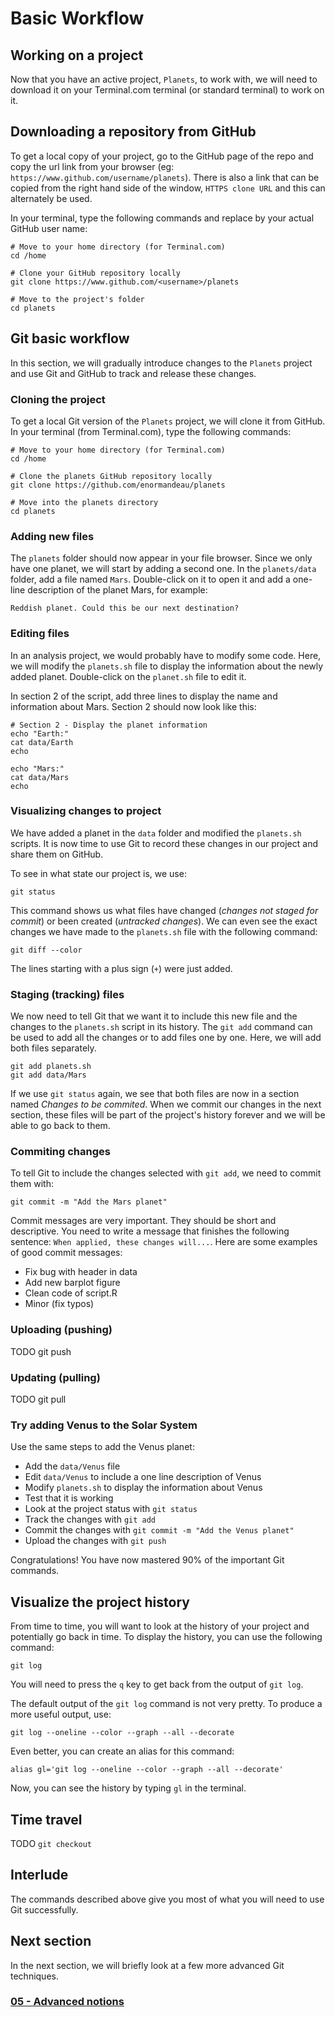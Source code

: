 # Basic Workflow

## Working on a project

Now that you have an active project, `Planets`, to work with, we will need to
download it on your Terminal.com terminal (or standard terminal) to work on it.

## Downloading a repository from GitHub

To get a local copy of your project, go to the GitHub page of the repo and copy the url
link from your browser (eg: `https://www.github.com/username/planets`). There is also a link that
can be copied from the right hand side of the window, `HTTPS clone URL` and this can alternately be used.

In your terminal, type the following commands and replace <username> by your actual GitHub user name:

```
# Move to your home directory (for Terminal.com)
cd /home

# Clone your GitHub repository locally
git clone https://www.github.com/<username>/planets

# Move to the project's folder
cd planets
```

## Git basic workflow

In this section, we will gradually introduce changes to the `Planets` project
and use Git and GitHub to track and release these changes.

### Cloning the project

To get a local Git version of the `Planets` project, we will clone it from
GitHub. In your terminal (from Terminal.com), type the following commands:

```
# Move to your home directory (for Terminal.com)
cd /home

# Clone the planets GitHub repository locally
git clone https://github.com/enormandeau/planets

# Move into the planets directory
cd planets
```

### Adding new files

The `planets` folder should now appear in your file browser. Since we only have
one planet, we will start by adding a second one. In the `planets/data` folder,
add a file named `Mars`. Double-click on it to open it and add a one-line
description of the planet Mars, for example:

```
Reddish planet. Could this be our next destination?
```

### Editing files

In an analysis project, we would probably have to modify some code. Here, we
will modify the `planets.sh` file to display the information about the newly
added planet. Double-click on the `planet.sh` file to edit it.

In section 2 of the script, add three lines to display the name and information
about Mars. Section 2 should now look like this:

```
# Section 2 - Display the planet information
echo "Earth:"
cat data/Earth
echo

echo "Mars:"
cat data/Mars
echo
```

### Visualizing changes to project

We have added a planet in the `data` folder and modified the `planets.sh`
scripts. It is now time to use Git to record these changes in our project and
share them on GitHub.

To see in what state our project is, we use:

```
git status
```

This command shows us what files have changed (*changes not staged for commit*)
or been created (*untracked changes*). We can even see the exact changes we
have made to the `planets.sh` file with the following command:

```
git diff --color
```

The lines starting with a plus sign (`+`) were just added.

### Staging (tracking) files

We now need to tell Git that we want it to include this new file and the
changes to the `planets.sh` script in its history. The `git add` command can be
used to add all the changes or to add files one by one. Here, we will add both
files separately.

```
git add planets.sh
git add data/Mars
```

If we use `git status` again, we see that both files are now in a section named
*Changes to be commited*. When we commit our changes in the next section, these
files will be part of the project's history forever and we will be able to go
back to them.

### Commiting changes

To tell Git to include the changes selected with `git add`, we need to commit
them with:

```
git commit -m "Add the Mars planet"
```

Commit messages are very important. They should be short and descriptive. You
need to write a message that finishes the following sentence: `When applied,
these changes will...`. Here are some examples of good commit messages:

- Fix bug with header in data
- Add new barplot figure
- Clean code of script.R
- Minor (fix typos)

### Uploading (pushing)

TODO git push

### Updating (pulling)

TODO git pull

### Try adding Venus to the Solar System

Use the same steps to add the Venus planet:

- Add the `data/Venus` file
- Edit `data/Venus` to include a one line description of Venus
- Modify `planets.sh` to display the information about Venus
- Test that it is working
- Look at the project status with `git status`
- Track the changes with `git add`
- Commit the changes with `git commit -m "Add the Venus planet"`
- Upload the changes with `git push`

Congratulations! You have now mastered 90% of the important Git commands.

## Visualize the project history

From time to time, you will want to look at the history of your project and
potentially go back in time. To display the history, you can use the following
command:

```
git log
```

You will need to press the `q` key to get back from the output of `git log`.

The default output of the `git log` command is not very pretty. To produce a
more useful output, use:

```
git log --oneline --color --graph --all --decorate
```

Even better, you can create an alias for this command:

```
alias gl='git log --oneline --color --graph --all --decorate'
```

Now, you can see the history by typing `gl` in the terminal.

## Time travel

TODO `git checkout`

## Interlude

The commands described above give you most of what you will need to use Git successfully.

## Next section

In the next section, we will briefly look at a few more advanced Git
techniques.

### [05 - Advanced notions](05_advanced_notions.md)

